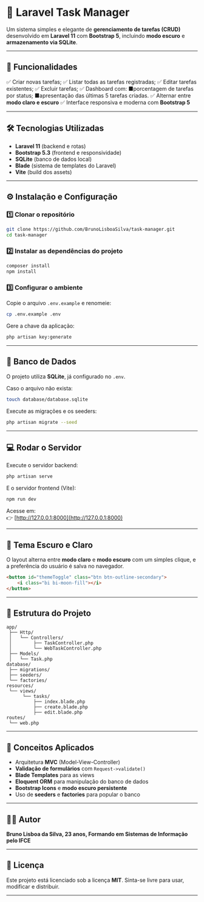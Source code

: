 # 🧭 Laravel Task Manager

Um sistema simples e elegante de **gerenciamento de tarefas (CRUD)** desenvolvido em **Laravel 11** com **Bootstrap 5**, incluindo **modo escuro** e **armazenamento via SQLite**.

---

## 🚀 Funcionalidades

✅ Criar novas tarefas;
✅ Listar todas as tarefas registradas;
✅ Editar tarefas existentes;
✅ Excluir tarefas;
✅ Dashboard com:
    ■porcentagem de tarefas por status;
    ■apresentação das últimas 5 tarefas criadas.
✅ Alternar entre **modo claro e escuro** 
✅ Interface responsiva e moderna com **Bootstrap 5**

---

## 🛠️ Tecnologias Utilizadas

- **Laravel 11** (backend e rotas)
- **Bootstrap 5.3** (frontend e responsividade)
- **SQLite** (banco de dados local)
- **Blade** (sistema de templates do Laravel)
- **Vite** (build dos assets)

---

## ⚙️ Instalação e Configuração

### 1️⃣ Clonar o repositório
```bash
git clone https://github.com/BrunoLisboaSilva/task-manager.git
cd task-manager
```

### 2️⃣ Instalar as dependências do projeto
```bash
composer install
npm install
```

### 3️⃣ Configurar o ambiente
Copie o arquivo `.env.example` e renomeie:
```bash
cp .env.example .env
```

Gere a chave da aplicação:
```bash
php artisan key:generate
```

---

## 🧩 Banco de Dados

O projeto utiliza **SQLite**, já configurado no `.env`.

Caso o arquivo não exista:
```bash
touch database/database.sqlite
```

Execute as migrações e os seeders:
```bash
php artisan migrate --seed
```

---

## 💻 Rodar o Servidor

Execute o servidor backend:
```bash
php artisan serve
```

E o servidor frontend (Vite):
```bash
npm run dev
```

Acesse em:  
👉 [http://127.0.0.1:8000](http://127.0.0.1:8000)

---

## 🎨 Tema Escuro e Claro

O layout alterna entre **modo claro** e **modo escuro** com um simples clique, e a preferência do usuário é salva no navegador.

```html
<button id="themeToggle" class="btn btn-outline-secondary">
    <i class="bi bi-moon-fill"></i>
</button>
```

---

## 📁 Estrutura do Projeto

```
app/
 ├── Http/
 │   └── Controllers/
 │        ├── TaskController.php
 │        └── WebTaskController.php
 ├── Models/
 │   └── Task.php
database/
 ├── migrations/
 ├── seeders/
 └── factories/
resources/
 └── views/
      └── tasks/
          ├── index.blade.php
          ├── create.blade.php
          ├── edit.blade.php
routes/
 └── web.php
```

---

## 🧠 Conceitos Aplicados

- Arquitetura **MVC** (Model-View-Controller)  
- **Validação de formulários** com `Request->validate()`  
- **Blade Templates** para as views  
- **Eloquent ORM** para manipulação do banco de dados  
- **Bootstrap Icons** e **modo escuro persistente**  
- Uso de **seeders** e **factories** para popular o banco

---

## 🧑‍💻 Autor

**Bruno Lisboa da Silva, 23 anos, Formando em Sistemas de Informação pelo IFCE** 

---

## 📜 Licença

Este projeto está licenciado sob a licença **MIT**. 
Sinta-se livre para usar, modificar e distribuir.


---